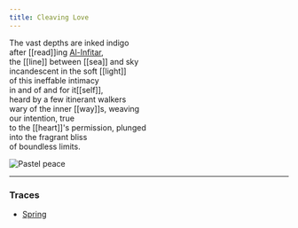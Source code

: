 ```yaml
---
title: Cleaving Love
---
```


The vast depths are inked indigo  
after [[read]]ing [Al-Infitar](https://quran.com/82),  
the [[line]] between [[sea]] and sky  
incandescent in the soft [[light]]  
of this ineffable intimacy  
in and of and for it[[self]],  
heard by a few itinerant walkers  
wary of the inner [[way]]s, weaving  
our intention, true  
to the [[heart]]'s permission, plunged   
into the fragrant bliss  
of boundless limits.  

![Pastel peace](./static/pastel-peace.jpg)

---

### Traces

* [Spring](https://www.youtube.com/watch?v=SEwVhidIWrU)

